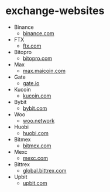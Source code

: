 # exchange-websites

* Binance
    * [binance.com](https://www.binance.com/)
* FTX
    * [ftx.com](https://ftx.com/)
* Bitopro
    * [bitopro.com](https://www.bitopro.com/)
* Max
    * [max.maicoin.com](https://max.maicoin.com/)
* Gate
    * [gate.io](https://www.gate.io/)
* Kucoin
    * [kucoin.com](https://www.kucoin.com/)
* Bybit
    * [bybit.com](https://www.bybit.com/)
* Woo
    * [woo.network](https://woo.network/)
* Huobi
    * [huobi.com](https://www.huobi.com/)
* Bitmex
    * [bitmex.com](https://www.bitmex.com/)
* Mexc
    * [mexc.com](https://www.mexc.com/)
* Bittrex
    * [global.bittrex.com](https://global.bittrex.com/)
* Upbit
    * [upbit.com](https://upbit.com/)
